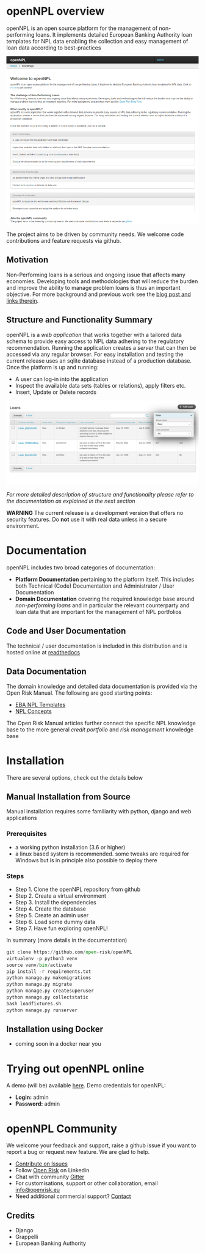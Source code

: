 # openNPL overview
openNPL is an open source platform for the management of non-performing loans. 
It implements detailed European Banking Authority loan templates for NPL data enabling
the collection and easy management of loan data according to best-practices 

![Landing](/docs/source/screenshots/landing.png)

The project aims to be driven by community needs. We welcome code contributions and feature 
requests via github.

## Motivation
Non-Performing loans is a serious and ongoing issue that affects many economies. Developing
tools and methodologies that will reduce the burden and improve the ability to manage problem
loans is thus an important objective. For more background and previous work 
see the [blog post and links therein](https://www.openriskmanagement.com/opennpl-open-source-npl-platform-first-release/).

## Structure and Functionality Summary
openNPL is a *web application* that works together with a tailored data schema to provide easy access
to NPL data adhering to the regulatory recommendation. Running the application creates a *server* that
can then be accessed via any regular browser. For easy installation and testing the current release uses
an sqlite database instead of a production database.  Once the platform is up and running:

* A user can log-in into the application
* Inspect the available data sets (tables or relations), apply filters etc.
* Insert, Update or Delete records

![Landing](/docs/source/screenshots/filter.png)

*For more detailed description of structure and functionality please refer to the documentation as
explained in the next section* 

**WARNING**
The current release is a development version that offers no security features. Do **not** use it with real
data unless in a secure environment.

# Documentation
openNPL includes two broad categories of documentation:
* **Platform Documentation** pertaining to the platform itself. This includes both Technical (Code) Documentation
 and Administrator / User Documentation
* **Domain Documentation** covering the required knowledge base around *non-performing loans* and in 
particular the relevant counterparty and loan data that are important for the management of NPL portfolios

## Code and User Documentation
The technical / user documentation is included in this distribution and is hosted online at
[readthedocs](http://opennpl.readthedocs.io) 

## Data Documentation
The domain knowledge and detailed data documentation is provided via the Open Risk Manual. The following
are good starting points:

* [EBA NPL Templates](https://www.openriskmanual.org/wiki/EBA_NPL_Template)
* [NPL Concepts](https://www.openriskmanual.org/wiki/Category:NPL)

The Open Risk Manual articles further connect the specific NPL knowledge base to the more general 
*credit portfolio* and *risk management* knowledge base

# Installation 
There are several options, check out the details below

## Manual Installation from Source 
Manual installation requires some familiarity with python, django and web applications

### Prerequisites
* a working python installation (3.6 or higher)
* a linux based system is recommended. some tweaks are required for Windows but is in principle also possible to deploy there

### Steps
* Step 1. Clone the openNPL repository from github
* Step 2. Create a virtual environment
* Step 3. Install the dependencies
* Step 4. Create the database
* Step 5. Create an admin user
* Step 6. Load some dummy data
* Step 7. Have fun exploring openNPL!

In summary (more details in the documentation)
``` python
git clone https://github.com/open-risk/openNPL
virtualenv -p python3 venv
source venv/bin/activate
pip install -r requirements.txt
python manage.py makemigrations
python manage.py migrate
python manage.py createsuperuser
python manage.py collectstatic
bash loadfixtures.sh
python manage.py runserver
```

## Installation using Docker

* coming soon in a docker near you

# Trying out openNPL online

A demo (will be) available [here](https://www.opennpl.com/). Demo credentials for openNPL:
- **Login:** admin
- **Password:** admin

# openNPL Community
We welcome your feedback and support, raise a github issue if you want to report a bug or request new 
feature. We are glad to help.

- [Contribute on Issues](<https://github.com/open-riks/openNPL/issues>)
- Follow [Open Risk](<https://twitter.com/openriskmanagement>) on Linkedin
- Chat with community [Gitter](<https://gitter.im/open-risk/Lobby>)
- For customisations, support or other collaboration, email <info@openrisk.eu>
- Need additional commercial support? [Contact](https://www.openriskmanagement.com/contact/)

## Credits

* Django
* Grappelli
* European Banking Authority